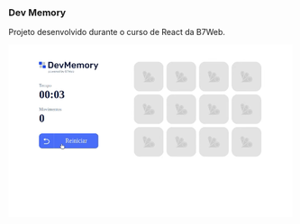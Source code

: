 ### **Dev Memory** 

Projeto desenvolvido durante o curso de React da B7Web.

![public/DevMemory.gif](https://github.com/andressalmeida/devMemory/blob/f55647849c5393dab34bcff42ce3ba8c46767b83/public/DevMemory.gif)
